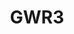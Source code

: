 ---
title: GWR3
description: Hat jemand technische Hilfe bestellt?
thumbnail:
    url: /img/gwr3.jpg
---
